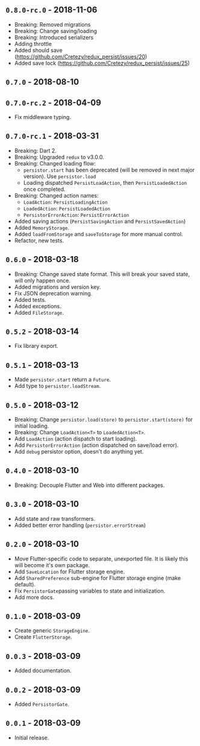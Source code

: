 ## `0.8.0-rc.0` - 2018-11-06

* Breaking: Removed migrations
* Breaking: Change saving/loading
* Breaking: Introduced serializers
* Adding throttle
* Added should save (https://github.com/Cretezy/redux_persist/issues/20)
* Added save lock (https://github.com/Cretezy/redux_persist/issues/25)

## `0.7.0` - 2018-08-10

## `0.7.0-rc.2` - 2018-04-09

* Fix middleware typing.

## `0.7.0-rc.1` - 2018-03-31

* Breaking: Dart 2.
* Breaking: Upgraded `redux` to v3.0.0.
* Breaking: Changed loading flow:
  * `persistor.start` has been deprecated (will be removed in next major version).
    Use `persistor.load`
  * Loading dispatched `PersistLoadAction`, then `PersistLoadedAction` once completed.
* Breaking: Changed action names:
  * `LoadAction`: `PersistLoadingAction`
  * `LoadedAction`: `PersistLoadedAction`
  * `PersistorErrorAction`: `PersistErrorAction`
* Added saving actions (`PersistSavingAction` and `PersistSavedAction`)
* Added `MemoryStorage`.
* Added `loadFromStorage` and `saveToStorage` for more manual control.
* Refactor, new tests.

## `0.6.0` - 2018-03-18

* Breaking: Change saved state format.
  This will break your saved state, will only happen once.
* Added migrations and version key.
* Fix JSON deprecation warning.
* Added tests.
* Added exceptions.
* Added `FileStorage`.

## `0.5.2` - 2018-03-14

* Fix library export.

## `0.5.1` - 2018-03-13

* Made `persistor.start` return a `Future`.
* Add type to `persistor.loadStream`.

## `0.5.0` - 2018-03-12

* Breaking: Change `persistor.load(store)` to
  `persistor.start(store)` for initial loading.
* Breaking: Change `LoadAction<T>` to `LoadedAction<T>`.
* Add `LoadAction` (action dispatch to start loading).
* Add `PersistorErrorAction` (action dispatched on save/load error).
* Add `debug` persistor option, doesn't do anything yet.

## `0.4.0` - 2018-03-10

* Breaking: Decouple Flutter and Web into different packages.

## `0.3.0` - 2018-03-10

* Add state and raw transformers.
* Added better error handling (`persistor.errorStream`)

## `0.2.0` - 2018-03-10

* Move Flutter-specific code to separate, unexported file.
  It is likely this will become it's own package.
* Add `SaveLocation` for Flutter storage engine.
* Add `SharedPreference` sub-engine for Flutter storage engine (make default).
* Fix `PersistorGate`passing variables to state and initialization.
* Add more docs.

## `0.1.0` - 2018-03-09

* Create generic `StorageEngine`.
* Create `FlutterStorage`.

## `0.0.3` - 2018-03-09

* Added documentation.

## `0.0.2` - 2018-03-09

* Added `PersistorGate`.

## `0.0.1` - 2018-03-09

* Initial release.
